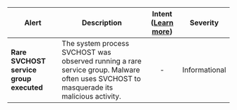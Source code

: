 |Alert|Description|Intent ([Learn more](#intentions))|Severity|
|----|----|:----:|--|
|**Rare SVCHOST service group executed**|The system process SVCHOST was observed running a rare service group. Malware often uses SVCHOST to masquerade its malicious activity.|-|Informational|


